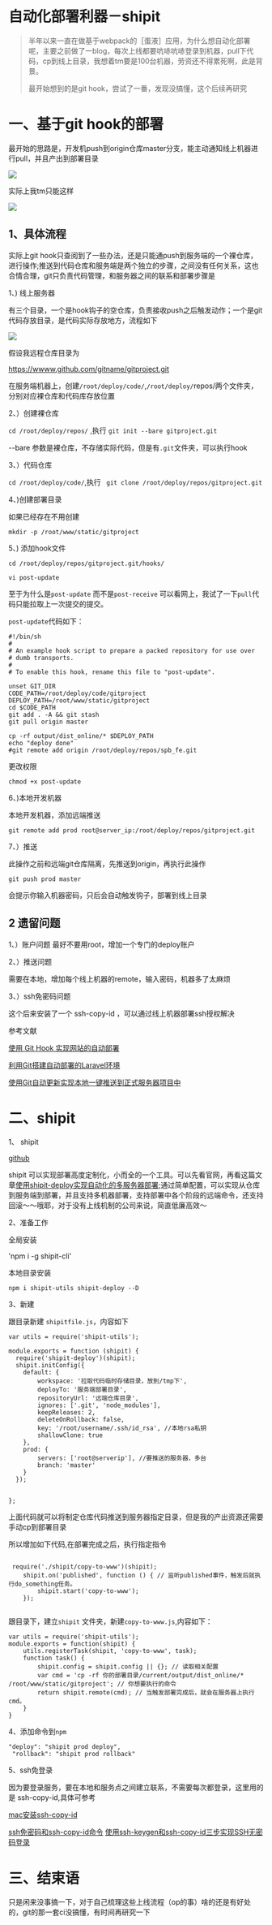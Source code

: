 # 自动化部署利器－shipit

> 半年以来一直在做基于webpack的［蛋液］应用，为什么想自动化部署呢，主要之前做了一blog，每次上线都要吭哧吭哧登录到机器，pull下代码，cp到线上目录，我想着tm要是100台机器，劳资还不得累死啊，此是背景。
> 
> 最开始想到的是git hook，尝试了一番，发现没搞懂，这个后续再研究


# 一、基于git hook的部署

最开始的思路是，开发机push到origin仓库master分支，能主动通知线上机器进行pull，并且产出到部署目录

![](https://raw.githubusercontent.com/ddtf/blog/master/2017-5/shipit/git_hook_flow.png)

实际上我tm只能这样

![](https://raw.githubusercontent.com/ddtf/blog/master/2017-5/shipit/shipit-flow-1.png)


## 1、具体流程
实际上git hook只查阅到了一些办法，还是只能通push到服务端的一个裸仓库，进行操作;推送到代码仓库和服务端是两个独立的步骤，之间没有任何关系，这也合情合理，git只负责代码管理，和服务器之间的联系和部署步骤是

1、) 线上服务器

有三个目录，一个是hook钩子的空仓库，负责接收push之后触发动作；一个是git代码存放目录，是代码实际存放地方，流程如下

![](https://raw.githubusercontent.com/ddtf/blog/master/2017-5/shipit/git_hook_flow_my.png)


假设我远程仓库目录为

https://wwww.github.com/gitname/gitproject.git


在服务端机器上，创建`/root/deploy/code/`,`/root/deploy/`repos/两个文件夹，分别对应裸仓库和代码库存放位置

2、）创建裸仓库

`cd /root/deploy/repos/` ,执行 `git init --bare gitproject.git`

--bare  参数是裸仓库，不存储实际代码，但是有`.git`文件夹，可以执行hook

3、）代码仓库

`cd /root/deploy/code/`,执行 
` git clone /root/deploy/repos/gitproject.git`

4、)创建部署目录

如果已经存在不用创建

`mkdir -p /root/www/static/gitproject`

5、) 添加hook文件

`cd /root/deploy/repos/gitproject.git/hooks/`

`vi post-update`

至于为什么是`post-update` 而不是`post-receive` 可以看网上，我试了一下`pull`代码只能拉取上一次提交的提交。

`post-update`代码如下：

```
#!/bin/sh
#
# An example hook script to prepare a packed repository for use over
# dumb transports.
#
# To enable this hook, rename this file to "post-update".

unset GIT_DIR 
CODE_PATH=/root/deploy/code/gitproject
DEPLOY_PATH=/root/www/static/gitproject
cd $CODE_PATH
git add . -A && git stash
git pull origin master

cp -rf output/dist_online/* $DEPLOY_PATH
echo "deploy done"
#git remote add origin /root/deploy/repos/spb_fe.git

```
更改权限

`chmod +x post-update`

6、)本地开发机器

本地开发机器，添加远端推送

`git remote add prod root@server_ip:/root/deploy/repos/gitproject.git`


7、）推送

此操作之前和远端git仓库隔离，先推送到origin，再执行此操作

`git push prod master`

会提示你输入机器密码，只后会自动触发钩子，部署到线上目录

## 2 遗留问题

1、）账户问题
  最好不要用root，增加一个专门的deploy账户
  
2、）推送问题

需要在本地，增加每个线上机器的remote，输入密码，机器多了太麻烦

3、）ssh免密码问题

这个后来安装了一个 ssh-copy-id ，可以通过线上机器部署ssh授权解决

参考文献

[使用 Git Hook 实现网站的自动部署](http://www.tuicool.com/articles/3QRB7jU)

[利用Git搭建自动部署的Laravel环境](http://blog.csdn.net/kbkaaa/article/details/70943401?utm_source=itdadao&utm_medium=referral)

[使用Git自动更新实现本地一键推送到正式服务器项目中](http://www.jianshu.com/p/5c7ce1b02100)

# 二、shipit


1、 shipit 

[github](https://github.com/shipitjs/shipit)

shipit 可以实现部署高度定制化，小而全的一个工具。可以先看官网，再看这篇文章[使用shipit-deploy实现自动化的多服务器部署](https://cnodejs.org/topic/584545bd4c17b38d354363af);通过简单配置，可以实现从仓库到服务端到部署，并且支持多机器部署，支持部署中各个阶段的远端命令，还支持回滚～～哦耶，对于没有上线机制的公司来说，简直低廉高效～


2、准备工作

全局安装

'npm i -g shipit-cli'


本地目录安装

`npm i shipit-utils shipit-deploy --D`

3、新建

跟目录新建 `shipitfile.js`，内容如下


```
var utils = require('shipit-utils');

module.exports = function (shipit) {
  require('shipit-deploy')(shipit);
  shipit.initConfig({
    default: {
        workspace: '拉取代码临时存储目录，放到/tmp下',
        deployTo: '服务端部署目录',
        repositoryUrl: '远端仓库目录',
        ignores: ['.git', 'node_modules'],
        keepReleases: 2,
        deleteOnRollback: false,
        key: '/root/username/.ssh/id_rsa', //本地rsa私钥
        shallowClone: true
    },
    prod: {
        servers: ['root@serverip'], //要推送的服务器，多台
        branch: 'master'
    }
  });

   
};

```
上面代码就可以将制定仓库代码推送到服务器指定目录，但是我的产出资源还需要手动cp到部署目录

所以增加如下代码,在部署完成之后，执行指定指令

```

 require('./shipit/copy-to-www')(shipit);
    shipit.on('published', function () { // 监听published事件，触发后就执行do_something任务。
        shipit.start('copy-to-www');
    });
    
```

跟目录下，建立`shipit` 文件夹，新建`copy-to-www.js`,内容如下：

```
var utils = require('shipit-utils');
module.exports = function(shipit) {
  	utils.registerTask(shipit, 'copy-to-www', task);
  	function task() {
    	shipit.config = shipit.config || {}; // 读取相关配置
    	var cmd = 'cp -rf 你的部署目录/current/output/dist_online/* /root/www/static/gitproject'; // 你想要执行的命令
    	return shipit.remote(cmd); // 当触发部署完成后，就会在服务器上执行cmd。
  	}
}
```

4、添加命令到`npm`

 ```
 "deploy": "shipit prod deploy",
  "rollback": "shipit prod rollback"
 ```
5、ssh免登录

因为要登录服务，要在本地和服务点之间建立联系，不需要每次都登录，这里用的是 ssh-copy-id,具体可参考

[mac安装ssh-copy-id](http://www.01happy.com/mac-install-ssh-copy-id/)

[ssh免密码和ssh-copy-id命令](http://blog.csdn.net/wind520/article/details/38421359)
[使用ssh-keygen和ssh-copy-id三步实现SSH无密码登录 ](http://blog.chinaunix.net/uid-26284395-id-2949145.html)


# 三、结束语 

 只是闲来没事搞一下，对于自己梳理这些上线流程（op的事）啥的还是有好处的，git的那一套ci没搞懂，有时间再研究一下






